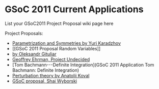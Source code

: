 # GSoC 2011 Current Applications

List your GSoC2011 Project Proposal wiki page here

Project Proposals:

* [Parametrization and Symmetries by Yuri Karadzhov](GSoC-2011-Application-Yuri-Karadzhov)
* [[GSoC 2011 Proposal Random Variables]]
* [by Oleksandr Gituliar](GsoC-2011-Application-Oleksandr-Gituliar)
* [Geoffrey Ehrman, Project Undecided](GsoC-2011-Application-Geoffrey-Ehrman)
* [Tom Bachmann---Definite Integration](GSoC 2011 Application Tom Bachmann: Definite Integration)
* [Perturbation theory by Anatolii Koval](GSoC-2011-Application-Anatolii-Koval)
* [GSoC proposal, Shai Wyborski](GSoC-proposal,-Shai-Wyborski,-complex-integration---set-theoretic-entities)